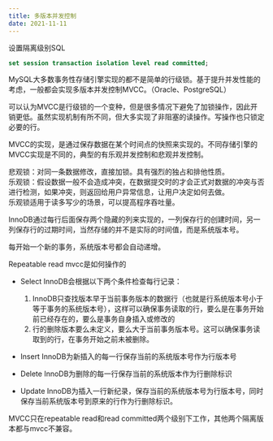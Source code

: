```yaml
---
title: 多版本并发控制
date: 2021-11-11 
---  
```


设置隔离级别SQL
```sql
set session transaction isolation level read committed;
```

MySQL大多数事务性存储引擎实现的都不是简单的行级锁。基于提升并发性能的考虑，一般都会实现多版本并发控制MVCC。（Oracle、PostgreSQL）   

可以认为MVCC是行级锁的一个变种，但是很多情况下避免了加锁操作，因此开销更低。虽然实现机制有所不同，但大多实现了非阻塞的读操作。写操作也只锁定必要的行。   

MVCC的实现，是通过保存数据在某个时间点的快照来实现的。不同存储引擎的MVCC实现是不同的，典型的有乐观并发控制和悲观并发控制。   

悲观锁：对同一条数据修改，直接加锁。具有强烈的独占和排他性质。   
乐观锁：假设数据一般不会造成冲突，在数据提交时的才会正式对数据的冲突与否进行检测，如果冲突，则返回给用户异常信息，让用户决定如何去做。   
乐观锁适用于读多写少的场景，可以提高程序吞吐量。   


InnoDB通过每行后面保存两个隐藏的列来实现的，一列保存行的创建时间，另一列保存行的过期时间，当然存储的并不是实际的时间值，而是系统版本号。   

每开始一个新的事务，系统版本号都会自动递增。  

Repeatable read mvcc是如何操作的

+ Select
  InnoDB会根据以下两个条件检查每行记录： 
  1. InnoDB只查找版本早于当前事务版本的数据行（也就是行系统版本号小于等于事务的系统版本号），这样可以确保事务读取的行，要么是在事务开始前已经存在的，要么是事务自身插入或修改的
  2. 行的删除版本要么未定义，要么大于当前事务版本号。这可以确保事务读取到的行，在事务开始之前未被删除。

+ Insert
  InnoDB为新插入的每一行保存当前的系统版本号作为行版本号

+ Delete
  InnoDB为删除的每一行保存当前的系统版本作为行删除标识

+ Update
  InnoDB为插入一行新纪录，保存当前的系统版本号为行版本号，同时保存当前系统版本号到原来的行作为行删除标识。  



MVCC只在repeatable read和read committed两个级别下工作，其他两个隔离版本都与mvcc不兼容。  













